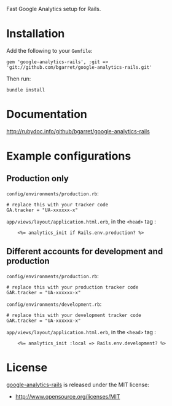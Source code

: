 Fast Google Analytics setup for Rails.

Installation
============

Add the following to your `Gemfile`:

    gem 'google-analytics-rails', :git => 'git://github.com/bgarret/google-analytics-rails.git'

Then run:

    bundle install

Documentation
=============

http://rubydoc.info/github/bgarret/google-analytics-rails

Example configurations
======================

Production only
---------------

`config/environments/production.rb`:

    # replace this with your tracker code
    GA.tracker = "UA-xxxxxx-x"

`app/views/layout/application.html.erb`, in the `<head>` tag :

		<%= analytics_init if Rails.env.production? %>


Different accounts for development and production
-------------------------------------------------

`config/environments/production.rb`:

    # replace this with your production tracker code
    GAR.tracker = "UA-xxxxxx-x"

`config/environments/development.rb`:

    # replace this with your development tracker code
    GAR.tracker = "UA-xxxxxx-x"

`app/views/layout/application.html.erb`, in the `<head>` tag :

		<%= analytics_init :local => Rails.env.development? %>

License
=======

[google-analytics-rails](https://github.com/bgarret.google-analytics-rails) is released under the MIT license:

* http://www.opensource.org/licenses/MIT
